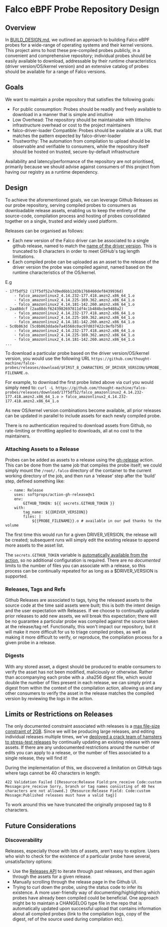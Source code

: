 # Falco eBPF Probe Repository Design

## Overview

In [BUILD_DESIGN.md](./BUILD_DESIGN.md), we outlined an approach to building Falco eBPF probes for a wide-range of operating systems and their kernel versions. This project aims to host these pre-compiled probes publicly, in a convenient and comprehensive repository; individual probes should be easily available to download, addressable by their runtime characteristics (driver version/OS/kernel version) and an extensive catalog of probes should be available for a range of Falco versions.

## Goals

We want to maintain a probe repository that satisfies the following goals:
- For public consumption: Probes should be readily and freely available to download in a manner that is simple and intuitive
- Low Overhead: The repository should be maintainable with little/no infrastructure overhead or cost to the project maintainers
- falco-driver-loader Compatible: Probes should be available at a URL that matches the pattern expected by falco-driver-loader
- Trustworthy: The automation from compilation to upload should be observable and verifiable to consumers, while the repository itself should be hosted on trusted, secure-by-default infrastructure

Availability and latency/performance of the repository are not prioritised, primarily because we should advise against consumers of this project from having our registry as a runtime dependency.

## Design

To achieve the aforementioned goals, we can leverage Github Releases as our probe repository, serving compiled probes to consumers as downloadable release assets, enabling us to keep the entirety of the source-code, compilation process and hosting of probes consolidated together on a single, trusted and widely used platform. 

Releases can be organised as follows:
- Each new version of the Falco driver can be associated to a single github release, named to match the [name of the driver version](https://github.com/falcosecurity/test-infra/tree/master/driverkit/config). This is truncated to 8 characters in order to meet GitHub's tag length limitations.
- Each compiled probe can be uploaded as an asset to the release of the driver version the probe was compiled against, named based on the runtime characteristics of the OS/kernel.

E.g
```
- 17f5df52 (17f5df52a7d9ed6bb12d3b1768460def8439936d)
    - falco_amazonlinux2_4.14.232-177.418.amzn2.x86_64_1.o
    - falco_amazonlinux2_4.14.225-169.362.amzn2.x86_64_1.o
    - falco_amazonlinux2_4.14.181-142.260.amzn2.x86_64_1.o
- 2aa88dcf (2aa88dcf6243982697811df4c1b484bcbe9488a2)
    - falco_amazonlinux2_4.14.232-177.418.amzn2.x86_64_1.o
    - falco_amazonlinux2_4.14.225-169.362.amzn2.x86_64_1.o
    - falco_amazonlinux2_4.14.181-142.260.amzn2.x86_64_1.o
- 5c0b863d (5c0b863ddade7a45568c0ac97d037422c9efb750)
    - falco_amazonlinux2_4.14.232-177.418.amzn2.x86_64_1.o
    - falco_amazonlinux2_4.14.225-169.362.amzn2.x86_64_1.o
    - falco_amazonlinux2_4.14.181-142.260.amzn2.x86_64_1.o
...
```

To download a particular probe based on the driver version/OS/kernel version, you would use the following URL
`https://github.com/thought-machine/falco-probes/releases/download/$FIRST_8_CHARACTERS_OF_DRIVER_VERSION/$PROBE_FILENAME.o`.

For example, to download the first probe listed above via curl you would simply need to:
`curl -L https://github.com/thought-machine/falco-probes/releases/download/17f5df52/falco_amazonlinux2_4.14.232-177.418.amzn2.x86_64_1.o > falco_amazonlinux2_4.14.232-177.418.amzn2.x86_64_1.o`

As new OS/kernel version combinations become available, all prior releases can be updated in parallel to include assets for each newly compiled probe. 

There is no authentication required to download assets from Github, no rate-limiting or throttling applied to downloads, all at no cost to the maintainers.

### Attaching Assets to a Release
Probes can be added as assets to a release using the [gh-release](https://github.com/marketplace/actions/gh-release) action. This can be done from the same job that compiles the probe itself; we could simply mount the `/root/.falco` directory of the container to the current working directory of the job, and then run a 'release' step after the 'build' step, defined something like:
```
  - name: Release
    uses: softprops/action-gh-release@v1
    env:
        GITHUB_TOKEN: ${{ secrets.GITHUB_TOKEN }}
    with:
        tag_name: ${{DRIVER_VERSION}}
        files: |
            ${{PROBE_FILENAME}}.o # available in our pwd thanks to the volume
```

The first time this would run for a given DRIVER_VERSION, the release will be created; subsequent runs will simply edit the existing release to append more assets to the asset list.

The `secrets.GITHUB_TOKEN` variable is [automatically available from the action](https://docs.github.com/en/actions/reference/authentication-in-a-workflow#about-the-github_token-secret), so no additional configuration is required. There are no *documented* limits to the number of files you can associate with a release, so this process can be continually repeated for as long as a $DRIVER_VERSION is supported.

### Releases, Tags and Refs

Github Releases are associated to tags, tying the released assets to the source code at the time said assets were built; this is both the intent design and the user expectation with Releases. If we choose to continually update prior releases to add new assets, we will break this expectation; there will be no guarantee a particular probe was compiled against the source taken at the release/tag ref. Functionally, this won't impact our repository, but it will make it more difficult for us to triage compiled probes, as well as making it more difficult to verify, or reproduce, the compilation process for a given probe in a release.

### Digests

With any stored asset, a digest should be produced to enable consumers to verify the asset has not been modified, maliciously or otherwise. Rather than accompanying each probe with a .sha256 digest file, which would double the number of files present in each release, we can simply print a digest from within the context of the compilation action, allowing us and any other consumers to verify the asset in the release matches the compiled version by reviewing the logs in the action.

## Limits or Restrictions on Releases

The only documented constraint associated with releases is a [max file-size constraint of 2GB](https://docs.github.com/en/github/administering-a-repository/releasing-projects-on-github/about-releases#storage-and-bandwidth-quotas). Since we will be producing large releases, and editing individual releases multiple times, we've [deployed a crack team of hamsters to stress-test releases](https://github.com/sHesl/release-loop/actions) by continually updating an existing release with new assets. If there are any undocumented restrictions around the number of edits you can apply to a release, or the number of files associated to a single release, they will find it!

During the implementation of this, we discovered a limitation on GitHub tags where tags cannot be 40 characters in length:
```
422 Validation Failed [{Resource:Release Field:pre_receive Code:custom Message:pre_receive Sorry, branch or tag names consisting of 40 hex characters are not allowed.} {Resource:Release Field: Code:custom Message:Published releases must have a valid tag}]
```
To work around this we have truncated the originally proposed tag to 8 characters.

## Future Considerations

### Discoverability
Releases, especially those with lots of assets, aren't easy to explore. Users who wish to check for the existence of a particular probe have several, unsatisfactory options:
- Use the [Releases API](https://docs.github.com/en/rest/reference/repos#list-releases) to iterate through past releases, and then again through the assets for a given release.
- Manually scrolling through the release page in the Github UI.
- Trying to curl down the probe, using the status code to infer its existence.
A more user-friendly way of documenting/highlighting which probes have already been compiled could be beneficial. One approach might be to maintain a CHANGELOG type file in the repo that is automatically updated upon successful upload that contains information about all compiled probes (link to the compilation logs, copy of the digest, ref of the source used during compilation etc).
